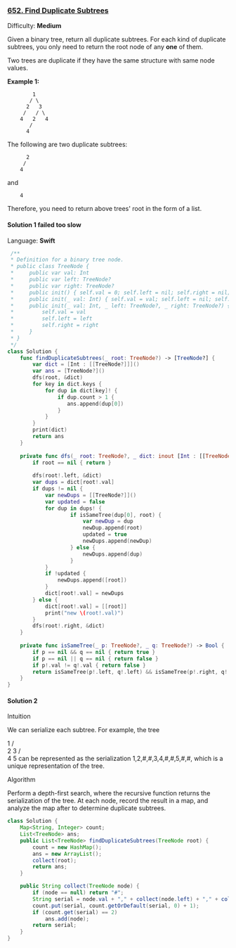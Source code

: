 ### [652\. Find Duplicate Subtrees](https://leetcode.com/problems/find-duplicate-subtrees/)

Difficulty: **Medium**


Given a binary tree, return all duplicate subtrees. For each kind of duplicate subtrees, you only need to return the root node of any **one** of them.

Two trees are duplicate if they have the same structure with same node values.

**Example 1:**

```
        1
       / \
      2   3
     /   / \
    4   2   4
       /
      4
```

The following are two duplicate subtrees:

```
      2
     /
    4
```

and

```
    4
```

Therefore, you need to return above trees' root in the form of a list.

#### Solution 1 failed too slow

Language: **Swift**

```swift
 /**
 * Definition for a binary tree node.
 * public class TreeNode {
 *     public var val: Int
 *     public var left: TreeNode?
 *     public var right: TreeNode?
 *     public init() { self.val = 0; self.left = nil; self.right = nil; }
 *     public init(_ val: Int) { self.val = val; self.left = nil; self.right = nil; }
 *     public init(_ val: Int, _ left: TreeNode?, _ right: TreeNode?) {
 *         self.val = val
 *         self.left = left
 *         self.right = right
 *     }
 * }
 */
class Solution {
    func findDuplicateSubtrees(_ root: TreeNode?) -> [TreeNode?] {
        var dict = [Int : [[TreeNode?]]]()
        var ans = [TreeNode?]()
        dfs(root, &dict)
        for key in dict.keys {
            for dup in dict[key]! {
                if dup.count > 1 {
                   ans.append(dup[0]) 
                }
            }
        }
        print(dict)
        return ans
    }
    
    private func dfs(_ root: TreeNode?, _ dict: inout [Int : [[TreeNode?]]]) {
        if root == nil { return }
        
        dfs(root!.left, &dict)
        var dups = dict[root!.val]
        if dups != nil {
            var newDups = [[TreeNode?]]()
            var updated = false
            for dup in dups! {
                    if isSameTree(dup[0], root) {
                        var newDup = dup
                        newDup.append(root)
                        updated = true
                        newDups.append(newDup)
                    } else {
                        newDups.append(dup)
                    }
            }
            if !updated {
                newDups.append([root])
            }
            dict[root!.val] = newDups
        } else {
            dict[root!.val] = [[root]]
            print("new \(root!.val)")
        }
        dfs(root!.right, &dict)
    }
    
    private func isSameTree(_ p: TreeNode?, _ q: TreeNode?) -> Bool {
        if p == nil && q == nil { return true }
        if p == nil || q == nil { return false }
        if p!.val != q!.val { return false }
        return isSameTree(p!.left, q!.left) && isSameTree(p!.right, q!.right)
    }
}
```


#### Solution 2 
Intuition

We can serialize each subtree. For example, the tree

   1
  / \
 2   3
    / \
   4   5
can be represented as the serialization 1,2,#,#,3,4,#,#,5,#,#, which is a unique representation of the tree.

Algorithm

Perform a depth-first search, where the recursive function returns the serialization of the tree. At each node, record the result in a map, and analyze the map after to determine duplicate subtrees.

```java
class Solution {
    Map<String, Integer> count;
    List<TreeNode> ans;
    public List<TreeNode> findDuplicateSubtrees(TreeNode root) {
        count = new HashMap();
        ans = new ArrayList();
        collect(root);
        return ans;
    }

    public String collect(TreeNode node) {
        if (node == null) return "#";
        String serial = node.val + "," + collect(node.left) + "," + collect(node.right);
        count.put(serial, count.getOrDefault(serial, 0) + 1);
        if (count.get(serial) == 2)
            ans.add(node);
        return serial;
    }
}
```